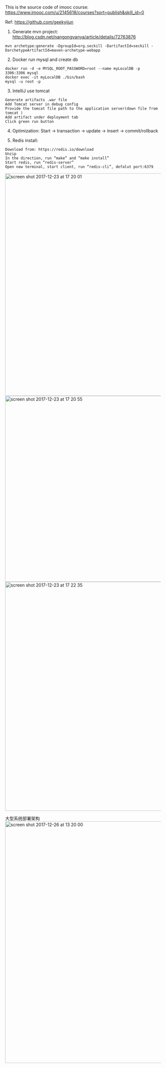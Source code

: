 This is the source code of imooc course: https://www.imooc.com/u/2145618/courses?sort=publish&skill_id=0

Ref: https://github.com/geekyijun

1. Generate mvn project:  http://blog.csdn.net/nangongyanya/article/details/72763876
```
mvn archetype:generate -DgroupId=org.seckill -DartifactId=seckill -DarchetypeArtifactId=maven-archetype-webapp
```

2. Docker run mysql and create db
```
docker run -d -e MYSQL_ROOT_PASSWORD=root --name myLocalDB -p 3306:3306 mysql 
docker exec -it myLocalDB ./bin/bash
mysql -u root -p
```

3. IntelliJ use tomcat
```
Generate artifacts .war file
Add Tomcat server in debug config
Provide the tomcat file path to the application server(down file from tomcat )
Add artifact under deployment tab
Click green run button 
```

4. Optimization: 
Start -> transaction -> update -> insert -> commit/rollback

5. Redis install: 
```
Download from: https://redis.io/download
Unzip
In the direction, run “make” and “make install”
Start redis, run “redis-server”
Open new terminal, start client, run “redis-cli”, defalut port:6379
```

<img width="718" alt="screen shot 2017-12-23 at 17 20 01" src="https://user-images.githubusercontent.com/10237409/34370056-d78b913a-ea75-11e7-8505-eb1c1f71e1bf.png">
<img width="600" alt="screen shot 2017-12-23 at 17 20 55" src="https://user-images.githubusercontent.com/10237409/34370060-da0b766e-ea75-11e7-984a-76588c9eb1e8.png">
<img width="739" alt="screen shot 2017-12-23 at 17 22 35" src="https://user-images.githubusercontent.com/10237409/34370061-dbc781dc-ea75-11e7-9d8d-f091cf9ba805.png">

大型系统部署架构
<img width="780" alt="screen shot 2017-12-26 at 13 20 00" src="https://user-images.githubusercontent.com/10237409/34370066-df61c474-ea75-11e7-97f2-85a6e4da2787.png">
